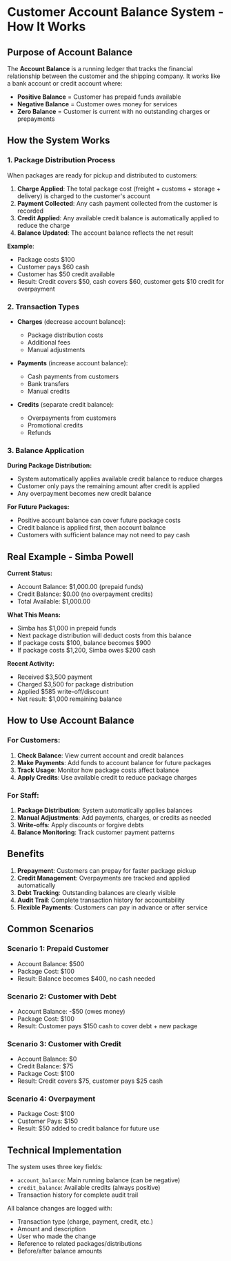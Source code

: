 # Customer Account Balance System - How It Works

## Purpose of Account Balance

The **Account Balance** is a running ledger that tracks the financial relationship between the customer and the shipping company. It works like a bank account or credit account where:

- **Positive Balance** = Customer has prepaid funds available
- **Negative Balance** = Customer owes money for services
- **Zero Balance** = Customer is current with no outstanding charges or prepayments

## How the System Works

### 1. **Package Distribution Process**
When packages are ready for pickup and distributed to customers:

1. **Charge Applied**: The total package cost (freight + customs + storage + delivery) is charged to the customer's account
2. **Payment Collected**: Any cash payment collected from the customer is recorded
3. **Credit Applied**: Any available credit balance is automatically applied to reduce the charge
4. **Balance Updated**: The account balance reflects the net result

**Example**: 
- Package costs $100
- Customer pays $60 cash
- Customer has $50 credit available
- Result: Credit covers $50, cash covers $60, customer gets $10 credit for overpayment

### 2. **Transaction Types**

- **Charges** (decrease account balance):
  - Package distribution costs
  - Additional fees
  - Manual adjustments

- **Payments** (increase account balance):
  - Cash payments from customers
  - Bank transfers
  - Manual credits

- **Credits** (separate credit balance):
  - Overpayments from customers
  - Promotional credits
  - Refunds

### 3. **Balance Application**

**During Package Distribution:**
- System automatically applies available credit balance to reduce charges
- Customer only pays the remaining amount after credit is applied
- Any overpayment becomes new credit balance

**For Future Packages:**
- Positive account balance can cover future package costs
- Credit balance is applied first, then account balance
- Customers with sufficient balance may not need to pay cash

## Real Example - Simba Powell

**Current Status:**
- Account Balance: $1,000.00 (prepaid funds)
- Credit Balance: $0.00 (no overpayment credits)
- Total Available: $1,000.00

**What This Means:**
- Simba has $1,000 in prepaid funds
- Next package distribution will deduct costs from this balance
- If package costs $100, balance becomes $900
- If package costs $1,200, Simba owes $200 cash

**Recent Activity:**
- Received $3,500 payment
- Charged $3,500 for package distribution
- Applied $585 write-off/discount
- Net result: $1,000 remaining balance

## How to Use Account Balance

### For Customers:
1. **Check Balance**: View current account and credit balances
2. **Make Payments**: Add funds to account balance for future packages
3. **Track Usage**: Monitor how package costs affect balance
4. **Apply Credits**: Use available credit to reduce package charges

### For Staff:
1. **Package Distribution**: System automatically applies balances
2. **Manual Adjustments**: Add payments, charges, or credits as needed
3. **Write-offs**: Apply discounts or forgive debts
4. **Balance Monitoring**: Track customer payment patterns

## Benefits

1. **Prepayment**: Customers can prepay for faster package pickup
2. **Credit Management**: Overpayments are tracked and applied automatically
3. **Debt Tracking**: Outstanding balances are clearly visible
4. **Audit Trail**: Complete transaction history for accountability
5. **Flexible Payments**: Customers can pay in advance or after service

## Common Scenarios

### Scenario 1: Prepaid Customer
- Account Balance: $500
- Package Cost: $100
- Result: Balance becomes $400, no cash needed

### Scenario 2: Customer with Debt
- Account Balance: -$50 (owes money)
- Package Cost: $100
- Result: Customer pays $150 cash to cover debt + new package

### Scenario 3: Customer with Credit
- Account Balance: $0
- Credit Balance: $75
- Package Cost: $100
- Result: Credit covers $75, customer pays $25 cash

### Scenario 4: Overpayment
- Package Cost: $100
- Customer Pays: $150
- Result: $50 added to credit balance for future use

## Technical Implementation

The system uses three key fields:
- `account_balance`: Main running balance (can be negative)
- `credit_balance`: Available credits (always positive)
- Transaction history for complete audit trail

All balance changes are logged with:
- Transaction type (charge, payment, credit, etc.)
- Amount and description
- User who made the change
- Reference to related packages/distributions
- Before/after balance amounts